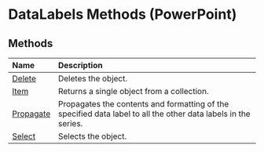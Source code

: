 
# DataLabels Methods (PowerPoint)

## Methods



|**Name**|**Description**|
|:-----|:-----|
|[Delete](3f08ac84-b6d4-d250-04ed-fa17a5b9eca6.md)|Deletes the object.|
|[Item](233cb110-f20c-4e68-9033-f9c2073ac061.md)|Returns a single object from a collection.|
|[Propagate](86d857d1-a284-c187-5eb9-7bcb8f7e9060.md)|Propagates the contents and formatting of the specified data label to all the other data labels in the series.|
|[Select](4df520ad-a91b-faea-9899-b55354fcd49d.md)|Selects the object.|
